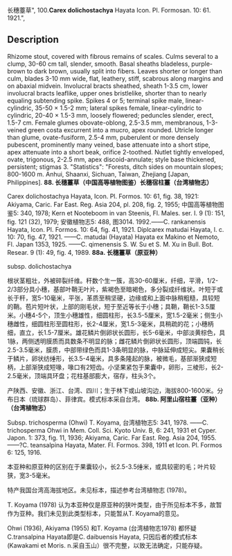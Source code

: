 长穗薹草",
100.**Carex dolichostachya** Hayata Icon. Pl. Formosan. 10: 61. 1921.",

## Description
Rhizome stout, covered with fibrous remains of scales. Culms several to a clump, 30-60 cm tall, slender, smooth. Basal sheaths bladeless, purple-brown to dark brown, usually split into fibers. Leaves shorter or longer than culm, blades 3-10 mm wide, flat, leathery, stiff, scabrous along margins and on abaxial midvein. Involucral bracts sheathed, sheath 1-3.5 cm, lower involucral bracts leaflike, upper ones bristlelike, shorter than to nearly equaling subtending spike. Spikes 4 or 5; terminal spike male, linear-cylindric, 35-50 × 1.5-2 mm; lateral spikes female, linear-cylindric to cylindric, 20-40 × 1.5-3 mm, loosely flowered; peduncles slender, erect, 1.5-7 cm. Female glumes obovate-oblong, 2.5-3.5 mm, membranous, 1-3-veined green costa excurrent into a mucro, apex rounded. Utricle longer than glume, ovate-fusiform, 2.5-4 mm, puberulent or more densely pubescent, prominently many veined, base attenuate into a short stipe, apex attenuate into a short beak, orifice 2-toothed. Nutlet tightly enveloped, ovate, trigonous, 2-2.5 mm, apex discoid-annulate; style base thickened, persistent; stigmas 3.
  "Statistics": "Forests, ditch sides on mountain slopes; 800-1600 m. Anhui, Shaanxi, Sichuan, Taiwan, Zhejiang [Japan, Philippines].
**88. 长穗薹草（中国高等植物图鉴）长穗宿柱薹（台湾植物志）**

Carex dolichostachya Hayata, Icon. Pl. Formos. 10: 61, fig. 38, 1921: Akiyama, Caric. Far East. Reg. Asia 204, pl. 208, fig. 2, 1955; 中国高等植物图鉴5: 340, 1978; Kern et Nooteboom in van Steenis, Fl. Males. ser. I. 9 (1): 151, fig. 121 (32), 1979; 安徽植物志5: 488, 图3014. 1992.——C. rankanensis Hayata, Icon. Pl. Formos. 10: 64, fig. 41, 1921. Diplcarex matudai Hayata, l. c. 10: 70, fig. 47, 1921. ——C. matudai (Hayata) Hayata ex Makino et Nemoto, Fl. Japan 1353, 1925. ——C. qimenensis S. W. Su et S. M. Xu in Bull. Bot. Resear. 9 (1): 49, fig. 4, 1989.
**88a. 长穗薹草（原亚种）**

subsp. dolichostachya

根状茎粗壮，外被碎裂纤维。秆数个生一簇，高30-60厘米，纤细，平滑，1/2-2/3部分具小穗，基部叶鞘无叶片，紫褐色至暗褐色，多分裂成纤维状。叶短于或长于秆，宽5-10毫米，平张，革质至稍坚硬，边缘或和上面中脉稍粗糙，具较短的鞘。苞片短叶状，上部的刚毛状，短于至近等长于小穗；具鞘，鞘长1-3.5厘米。小穗4-5个，顶生小穗雄性，细圆柱形，长3.5-5厘米，宽1.5-2毫米；侧生小穗雌性，细圆柱形至圆柱形，长2-4厘米，宽1.5-3毫米，具稍疏的花；小穗柄细，直立，长1.5-7厘米。雄花鳞片倒卵状长圆形，长5-6毫米，中部淡黄棕色，具1脉，两侧透明膜质而具数条不明显的脉；雌花鳞片倒卵状长圆形，顶端圆钝，长2.5-3.5毫米，膜质，中部带绿色而具1-3条明显的脉，中脉延伸成短尖。果囊稍长于鳞片，卵状纺缍形，长3.5-4毫米，具多条隆起的脉，被微毛，基部渐狭成短柄，上部渐狭成短喙，喙口有2短齿。小坚果紧包于果囊中，卵形，三棱形，长2-2.5毫米，顶端具环盘；花柱基部膨大，宿存，柱头3个。

产陕西、安徽、浙江、台湾、四川；生于林下或山坡沟边，海拔800-1600米。分布日本（琉球群岛）、菲律宾。模式标本采自台湾。
**88b. 阿里山宿柱薹（亚种）（台湾植物志）**

Subsp. trichosperma (Ohwi) T. Koyama, 台湾植物志5: 341, 1978. ——C. trichosperma Ohwi in Mem. Coll. Sci. Kyoto Univ. B, 6: 241, 1931 et Cyper. Japon. 1: 373, fig. 11, 1936; Akiyama, Caric. Far East. Reg. Asia 204, 1955. ——?C. teansalpina Hayata, Mater. Fl. Formos. 398, 1911 et Icon. Pl. Formos 6: 125, 1916.

本亚种和原亚种的区别在于果囊较小，长2.5-3.5缍米，或具较密的毛；叶片较狭，宽3-5毫米。

特产我国台湾高海拔地区。未见标本，描述参考台湾植物志 (1978)。

T. Koyama (1978) 认为本亚种仅是原亚种的狭叶类型，由于所见标本不多，故暂作为亚种。我们未见到此类型标本，只能暂从T. Koyama的意见。

Ohwi (1936), Akiyama (1955) 和T. Koyama (台湾植物志1978) 都怀疑C.transalpina Hayata即是C. daibuensis Hayata, 只因后者的模式标本 (Kawakami et Moris. n.采自玉山）很不完整，以致无法确定，只能存疑。
